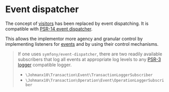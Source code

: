 # Event dispatcher

The concept of [visitors](custom-visitor.md) has been replaced by event
dispatching. It is compatible with
[PSR-14 event dispatcher](https://www.php-fig.org/psr/psr-14/).

This allows the implementor more agency and granular control by implementing
listeners for [events](../../events.md) and by using their control mechanisms.

> If one uses `symfony/event-dispatcher`, there are two readily available
subscribers that log all events at appropriate log levels to any
[PSR-3 logger](https://www.php-fig.org/psr/psr-3/) compatible logger.
>
> - `\Johmanx10\Transaction\Event\TransactionLoggerSubscriber`
> - `\Johmanx10\Transaction\Operation\Event\OperationLoggerSubscriber`
